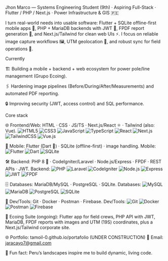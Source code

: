 Jhon Marco — Systems Engineering Student (9th) · Aspiring Full-Stack · Flutter / PHP / Next.js · Power Infrastructure & GIS 🇵🇪

I turn real-world needs into usable software: Flutter + SQLite offline-first mobile apps 📱, PHP + MariaDB backends with JWT 🔐, FPDF report generation 🧾, and Next.js/Tailwind for clean web UIs ⚡. I focus on reliable image capture workflows 🖼️, UTM geolocation 📍, and robust sync for field operations 🔄.

Currently

🏗️ Building a mobile + backend + web ecosystem for power pole/line management (Grupo Ecoing).

🖇️ Hardening image pipelines (Before/During/After/Measurements) and automated PDF reporting.

🔒 Improving security (JWT, access control) and SQL performance.

Core stack

🌐 Frontend/Web: HTML · CSS · JS/TS · Next.js/React ⚛️ · Tailwind (also: Vue).
![HTML5](https://img.shields.io/badge/HTML5-E34F26?logo=html5&logoColor=white)
![CSS3](https://img.shields.io/badge/CSS3-1572B6?logo=css3&logoColor=white)
![JavaScript](https://img.shields.io/badge/JavaScript-F7DF1E?logo=javascript&logoColor=black)
![TypeScript](https://img.shields.io/badge/TypeScript-3178C6?logo=typescript&logoColor=white)
![React](https://img.shields.io/badge/React-20232A?logo=react&logoColor=61DAFB)
![Next.js](https://img.shields.io/badge/Next.js-000000?logo=nextdotjs&logoColor=white)
![TailwindCSS](https://img.shields.io/badge/Tailwind-06B6D4?logo=tailwindcss&logoColor=white)
![Vue.js](https://img.shields.io/badge/Vue.js-4FC08D?logo=vuedotjs&logoColor=white)


📱 Mobile: Flutter (Dart 🎯) · SQLite (offline-first) · image handling.
Mobile:
![Flutter](https://img.shields.io/badge/Flutter-02569B?logo=flutter&logoColor=white)
![Dart](https://img.shields.io/badge/Dart-0175C2?logo=dart&logoColor=white)
![SQLite](https://img.shields.io/badge/SQLite-003B57?logo=sqlite&logoColor=white)

🛠️ Backend: PHP 8 🐘 · CodeIgniter/Laravel · Node.js/Express · FPDF · REST APIs · JWT.
Backend:
![PHP](https://img.shields.io/badge/PHP-777BB4?logo=php&logoColor=white)
![Laravel](https://img.shields.io/badge/Laravel-FF2D20?logo=laravel&logoColor=white)
![CodeIgniter](https://img.shields.io/badge/CodeIgniter-EF4223?logo=codeigniter&logoColor=white)
![Node.js](https://img.shields.io/badge/Node.js-339933?logo=nodedotjs&logoColor=white)
![Express](https://img.shields.io/badge/Express-000000?logo=express&logoColor=white)
![JWT](https://img.shields.io/badge/JWT-000000?logo=jsonwebtokens&logoColor=white)
![FPDF](https://img.shields.io/badge/FPDF-555555?logo=adobeacrobatreader&logoColor=white)

🗄️ Databases: MariaDB/MySQL · PostgreSQL · SQLite.
Databases:
![MySQL](https://img.shields.io/badge/MySQL-4479A1?logo=mysql&logoColor=white)
![MariaDB](https://img.shields.io/badge/MariaDB-003545?logo=mariadb&logoColor=white)
![PostgreSQL](https://img.shields.io/badge/PostgreSQL-4169E1?logo=postgresql&logoColor=white)
![SQLite](https://img.shields.io/badge/SQLite-003B57?logo=sqlite&logoColor=white)

🧰 Dev/Tools: Git · Docker · Postman · Firebase.
Dev/Tools:
![Git](https://img.shields.io/badge/Git-F05032?logo=git&logoColor=white)
![Docker](https://img.shields.io/badge/Docker-2496ED?logo=docker&logoColor=white)
![Postman](https://img.shields.io/badge/Postman-FF6C37?logo=postman&logoColor=white)
![Firebase](https://img.shields.io/badge/Firebase-FFCA28?logo=firebase&logoColor=black)

🔦 Ecoing Suite (ongoing): Flutter app for field crews, PHP API with JWT, MariaDB, FPDF reports with images and UTM (19S) coordinates, plus a Next.js/Tailwind corporate site.

🌐 Portfolio: tamoil-0.github.io/portafolio (UNDER CONSTRUCTION)
📩 Email: jaracayo7@gmail.com

🌄 Fun fact: Peru’s landscapes inspire me to build dynamic, living code.
